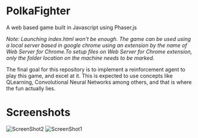 # PolkaFighter
A web based game built in Javascript using Phaser.js

_Note: Launching index.html won't be enough. The game can be used using a local server based in google chrome using an extension by the name of Web Server for Chrome.To setup files on Web Server for Chrome extension, only the folder location on the machine needs to be marked._

The final goal for this repository is to implement a reinforcement agent to play this game, and excel at it. This is expected to use concepts like QLearning, Convolutional Neural Networks among others, and that is where the fun actually lies.

# Screenshots
![ScreenShot2](https://raw.github.com/championballer/PolkaFighter/master/Screenshots/Screenshot2.png)
![ScreenShot1](https://raw.github.com/championballer/PolkaFighter/master/Screenshots/Screenshot1.png)
